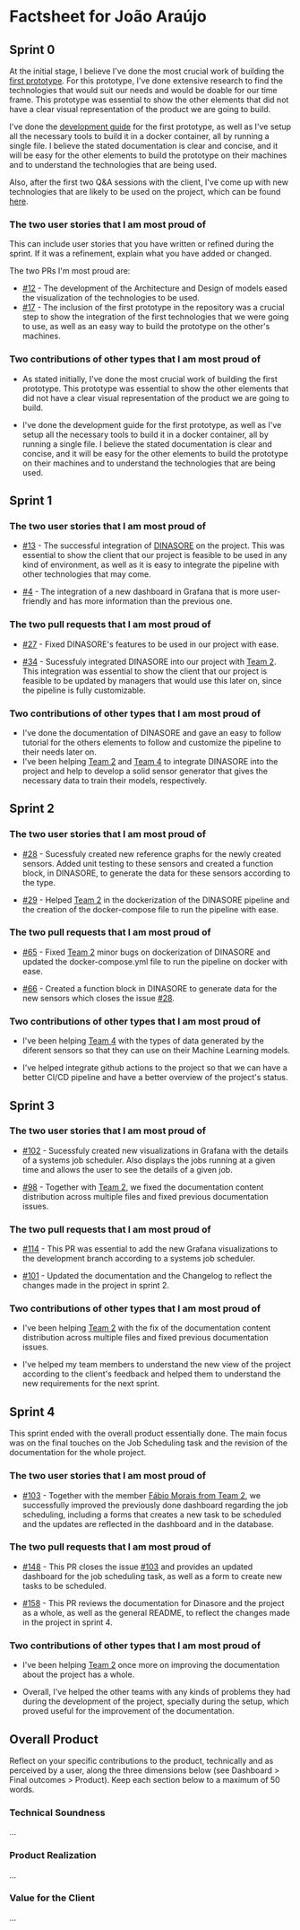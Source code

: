 # Factsheet for João Araújo

## Sprint 0

At the initial stage, I believe I've done the most crucial work of building the [first prototype](../../docs/development.md#technology). For this prototype, I've done extensive research to find the technologies that would suit our needs and would be doable for our time frame. This prototype was essential to show the other elements that did not have a clear visual representation of the product we are going to build. 

I've done the [development guide](../../docs/development.md#development-guide) for the first prototype, as well as I've setup all the necessary tools to build it in a docker container, all by running a single file. I believe the stated documentation is clear and concise, and it will be easy for the other elements to build the prototype on their machines and to understand the technologies that are being used.

Also, after the first two Q&A sessions with the client, I've come up with new technologies that are likely to be used on the project, which can be found [here](../../docs/development.md#second-prototype---to-be-done-in-the-following-sprints).

### The two user stories that I am most proud of

This can include user stories that you have written or refined during the sprint. If it was a refinement, explain what you have added or changed.

The two PRs I'm most proud are:
- [#12](https://github.com/FEUP-MEIC-DS-2023-1MEIC06/DS-Project/pull/12) - The development of the Architecture and Design of models eased the visualization of the technologies to be used.
- [#17](https://github.com/FEUP-MEIC-DS-2023-1MEIC06/DS-Project/pull/17) - The inclusion of the first prototype in the repository was a crucial step to show the integration of the first technologies that we were going to use, as well as an easy way to build the prototype on the other's machines.

### Two contributions of other types that I am most proud of

- As stated initially, I've done the most crucial work of building the first prototype. This prototype was essential to show the other elements that did not have a clear visual representation of the product we are going to build.

- I've done the development guide for the first prototype, as well as I've setup all the necessary tools to build it in a docker container, all by running a single file. I believe the stated documentation is clear and concise, and it will be easy for the other elements to build the prototype on their machines and to understand the technologies that are being used.

## Sprint 1


### The two user stories that I am most proud of

- [#13](https://github.com/FEUP-MEIC-DS-2023-1MEIC06/DS-Project/issues/13) - The successful integration of [DINASORE](https://github.com/FEUP-MEIC-DS-2023-1MEIC06/DS-Project/issues/13) on the project. This was essential to show the client that our project is feasible to be used in any kind of environment, as well as it is easy to integrate the pipeline with other technologies that may come.

- [#4](https://github.com/FEUP-MEIC-DS-2023-1MEIC06/DS-Project/issues/4) - The integration of a new dashboard in Grafana that is more user-friendly and has more information than the previous one.


### The two pull requests that I am most proud of

- [#27](https://github.com/FEUP-MEIC-DS-2023-1MEIC06/DS-Project/pull/27) - Fixed DINASORE's features to be used in our project with ease.

- [#34](https://github.com/FEUP-MEIC-DS-2023-1MEIC06/DS-Project/pull/32) - Sucessfuly integrated DINASORE into our project with [Team 2](../team2/team2.md). This integration was essential to show the client that our project is feasible to be updated by managers that would use this later on, since the pipeline is fully customizable.


### Two contributions of other types that I am most proud of

- I've done the documentation of DINASORE and gave an easy to follow tutorial for the others elements to follow and customize the pipeline to their needs later on.
- I've been helping [Team 2](../team2/team2.md) and [Team 4](../team4/team4.md) to integrate DINASORE into the project and help to develop a solid sensor generator that gives the necessary data to train their models, respectively.

## Sprint 2

### The two user stories that I am most proud of

- [#28](https://github.com/FEUP-MEIC-DS-2023-1MEIC06/DS-Project/issues/28) - Sucessfuly created new reference graphs for the newly created sensors. Added unit testing to these sensors and created a function block, in DINASORE, to generate the data for these sensors according to the type.

- [#29](https://github.com/FEUP-MEIC-DS-2023-1MEIC06/DS-Project/issues/29) - Helped [Team 2](../team2/team2.md) in the dockerization of the DINASORE pipeline and the creation of the docker-compose file to run the pipeline with ease.

### The two pull requests that I am most proud of

- [#65](https://github.com/FEUP-MEIC-DS-2023-1MEIC06/DS-Project/pull/65) - Fixed [Team 2](../team2/team2.md) minor bugs on dockerization of DINASORE and updated the docker-compose.yml file to run the pipeline on docker with ease.

- [#66](https://github.com/FEUP-MEIC-DS-2023-1MEIC06/DS-Project/pull/66) - Created a function block in DINASORE to generate data for the new sensors which closes the issue [#28](https://github.com/FEUP-MEIC-DS-2023-1MEIC06/DS-Project/issues/28).

### Two contributions of other types that I am most proud of

- I've been helping [Team 4](../team4/team4.md) with the types of data generated by the diferent sensors so that they can use on their Machine Learning models.

- I've helped integrate github actions to the project so that we can have a better CI/CD pipeline and have a better overview of the project's status.


## Sprint 3

### The two user stories that I am most proud of

- [#102](https://github.com/FEUP-MEIC-DS-2023-1MEIC06/DS-Project/issues/102) - Sucessfuly created new visualizations in Grafana with the details of a systems job scheduler. Also displays the jobs running at a given time and allows the user to see the details of a given job.

- [#98](https://github.com/FEUP-MEIC-DS-2023-1MEIC06/DS-Project/issues/98) - Together with [Team 2](../team2/team2.md), we fixed the documentation content distribution across multiple files and fixed previous documentation issues.

### The two pull requests that I am most proud of

- [#114](https://github.com/FEUP-MEIC-DS-2023-1MEIC06/DS-Project/pull/114) - This PR was essential to add the new Grafana visualizations to the development branch according to a systems job scheduler.

- [#101](https://github.com/FEUP-MEIC-DS-2023-1MEIC06/DS-Project/pull/101) - Updated the documentation and the Changelog to reflect the changes made in the project in sprint 2.

### Two contributions of other types that I am most proud of

- I've been helping [Team 2](../team2/team2.md) with the fix of the documentation content distribution across multiple files and fixed previous documentation issues.

- I've helped my team members to understand the new view of the project according to the client's feedback and helped them to understand the new requirements for the next sprint.

## Sprint 4

This sprint ended with the overall product essentially done. The main focus was on the final touches on the Job Scheduling task and the revision of the documentation for the whole project.

### The two user stories that I am most proud of

- [#103](https://github.com/FEUP-MEIC-DS-2023-1MEIC06/DS-Project/issues/103) - Together with the member [Fábio Morais from Team 2](../team2/fabio_morais.md), we successfully improved the previously done dashboard regarding the job scheduling, including a forms that creates a new task to be scheduled and the updates are reflected in the dashboard and in the database.

### The two pull requests that I am most proud of

- [#148](https://github.com/FEUP-MEIC-DS-2023-1MEIC06/DS-Project/pull/148) - This PR closes the issue [#103](https://github.com/FEUP-MEIC-DS-2023-1MEIC06/DS-Project/issues/103) and provides an updated dashboard for the job scheduling task, as well as a form to create new tasks to be scheduled.

- [#158](https://github.com/FEUP-MEIC-DS-2023-1MEIC06/DS-Project/pull/158) - This PR reviews the documentation for Dinasore and the project as a whole, as well as the general README, to reflect the changes made in the project in sprint 4.

### Two contributions of other types that I am most proud of

- I've been helping [Team 2](../team2/team2.md) once more on improving the documentation about the project has a whole.

- Overall, I've helped the other teams with any kinds of problems they had during the development of the project, specially during the setup, which proved useful for the improvement of the documentation.

## Overall Product

Reflect on your specific contributions to the product, technically and as perceived by a user, along the three dimensions below (see Dashboard > Final outcomes > Product). Keep each section below to a maximum of 50 words.


### Technical Soundness

...


### Product Realization

...


### Value for the Client

...
